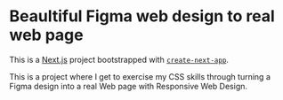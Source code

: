 # Beaultiful Figma web design to real web page

This is a [Next.js](https://nextjs.org/) project bootstrapped with [`create-next-app`](https://github.com/vercel/next.js/tree/canary/packages/create-next-app).

This is a project where I get to exercise my CSS skills through turning a Figma design into a real Web page with Responsive Web Design.
